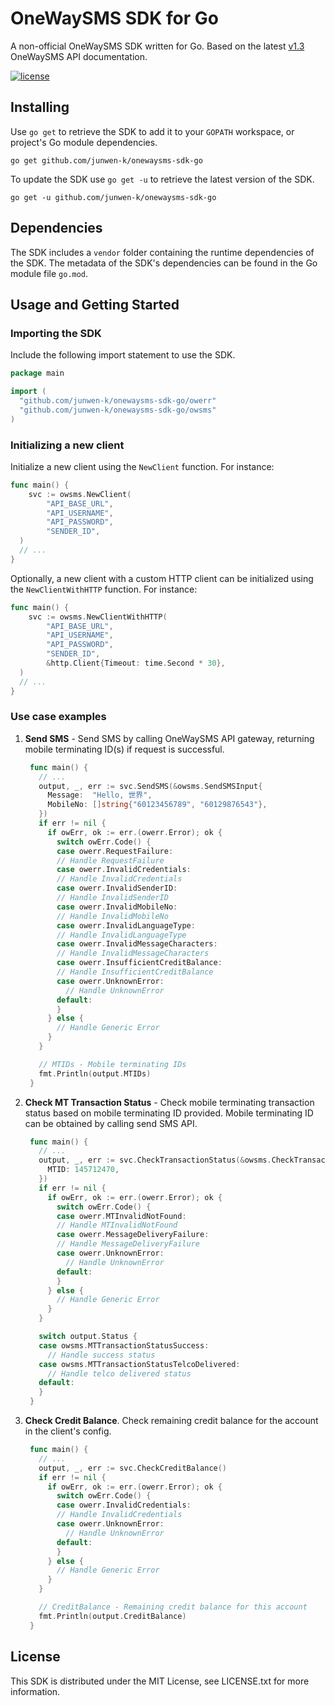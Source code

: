 # OneWaySMS SDK for Go

A non-official OneWaySMS SDK written for Go. Based on the latest [v1.3](http://smsd2.onewaysms.sg/api.pdf) OneWaySMS API documentation.

[![license](https://img.shields.io/github/license/junwen-k/onewaysms-sdk-go)](https://raw.githubusercontent.com/junwen-k/onewaysms-sdk-go/master/LICENSE.txt)

## Installing

Use `go get` to retrieve the SDK to add it to your `GOPATH` workspace, or project's Go module dependencies.

    go get github.com/junwen-k/onewaysms-sdk-go

To update the SDK use `go get -u` to retrieve the latest version of the SDK.

    go get -u github.com/junwen-k/onewaysms-sdk-go

## Dependencies

The SDK includes a `vendor` folder containing the runtime dependencies of the SDK. The metadata of the SDK's dependencies can be found in the Go module file `go.mod`.

## Usage and Getting Started

### Importing the SDK

Include the following import statement to use the SDK.

```go
package main

import (
  "github.com/junwen-k/onewaysms-sdk-go/owerr"
  "github.com/junwen-k/onewaysms-sdk-go/owsms"
)
```

### Initializing a new client

Initialize a new client using the `NewClient` function. For instance:

```go
func main() {
	svc := owsms.NewClient(
		"API_BASE_URL",
		"API_USERNAME",
		"API_PASSWORD",
		"SENDER_ID",
  )
  // ...
}
```

Optionally, a new client with a custom HTTP client can be initialized using the `NewClientWithHTTP` function. For instance:

```go
func main() {
	svc := owsms.NewClientWithHTTP(
		"API_BASE_URL",
		"API_USERNAME",
		"API_PASSWORD",
		"SENDER_ID",
		&http.Client{Timeout: time.Second * 30},
  )
  // ...
}
```

### Use case examples

1. **Send SMS** - Send SMS by calling OneWaySMS API gateway, returning mobile terminating ID(s) if request is successful.

   ```go
    func main() {
      // ...
      output, _, err := svc.SendSMS(&owsms.SendSMSInput{
        Message:  "Hello, 世界",
        MobileNo: []string{"60123456789", "60129876543"},
      })
      if err != nil {
        if owErr, ok := err.(owerr.Error); ok {
          switch owErr.Code() {
          case owerr.RequestFailure:
          // Handle RequestFailure
          case owerr.InvalidCredentials:
          // Handle InvalidCredentials
          case owerr.InvalidSenderID:
          // Handle InvalidSenderID
          case owerr.InvalidMobileNo:
          // Handle InvalidMobileNo
          case owerr.InvalidLanguageType:
          // Handle InvalidLanguageType
          case owerr.InvalidMessageCharacters:
          // Handle InvalidMessageCharacters
          case owerr.InsufficientCreditBalance:
          // Handle InsufficientCreditBalance
          case owerr.UnknownError:
            // Handle UnknownError
          default:
          }
        } else {
          // Handle Generic Error
        }
      }

      // MTIDs - Mobile terminating IDs
      fmt.Println(output.MTIDs)
    }
   ```

1. **Check MT Transaction Status** - Check mobile terminating transaction status based on mobile terminating ID provided. Mobile terminating ID can be obtained by calling send SMS API.

   ```go
    func main() {
      // ...
      output, _, err := svc.CheckTransactionStatus(&owsms.CheckTransactionStatusInput{
        MTID: 145712470,
      })
      if err != nil {
        if owErr, ok := err.(owerr.Error); ok {
          switch owErr.Code() {
          case owerr.MTInvalidNotFound:
          // Handle MTInvalidNotFound
          case owerr.MessageDeliveryFailure:
          // Handle MessageDeliveryFailure
          case owerr.UnknownError:
            // Handle UnknownError
          default:
          }
        } else {
          // Handle Generic Error
        }
      }

      switch output.Status {
      case owsms.MTTransactionStatusSuccess:
        // Handle success status
      case owsms.MTTransactionStatusTelcoDelivered:
        // Handle telco delivered status
      default:
      }
    }
   ```

1. **Check Credit Balance**. Check remaining credit balance for the account in the client's config.

   ```go
    func main() {
      // ...
      output, _, err := svc.CheckCreditBalance()
      if err != nil {
        if owErr, ok := err.(owerr.Error); ok {
          switch owErr.Code() {
          case owerr.InvalidCredentials:
          // Handle InvalidCredentials
          case owerr.UnknownError:
            // Handle UnknownError
          default:
          }
        } else {
          // Handle Generic Error
        }
      }

      // CreditBalance - Remaining credit balance for this account
      fmt.Println(output.CreditBalance)
    }
   ```

## License

This SDK is distributed under the MIT License, see LICENSE.txt for more information.
